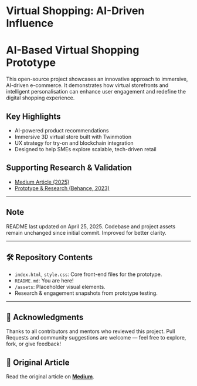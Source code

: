# Virtual Shopping: AI-Driven Influence

# AI-Based Virtual Shopping Prototype

This open-source project showcases an innovative approach to immersive, AI-driven e-commerce. It demonstrates how virtual storefronts and intelligent personalisation can enhance user engagement and redefine the digital shopping experience.

## Key Highlights

- AI-powered product recommendations  
- Immersive 3D virtual store built with Twinmotion  
- UX strategy for try-on and blockchain integration  
- Designed to help SMEs explore scalable, tech-driven retail  

## Supporting Research & Validation

- [Medium Article (2025)](https://medium.com/@your-link)
- [Prototype & Research (Behance, 2023)](https://behance.net/your-link)

---
## Note

README last updated on April 25, 2025. Codebase and project assets remain unchanged since initial commit. Improved for better clarity.

---

## 🛠️ Repository Contents

- `index.html`, `style.css`: Core front-end files for the prototype.
- `README.md`: You are here!
- `/assets`: Placeholder visual elements.
- Research & engagement snapshots from prototype testing.

---

## 🙌 Acknowledgments

Thanks to all contributors and mentors who reviewed this project. Pull Requests and community suggestions are welcome — feel free to explore, fork, or give feedback!


## 📖 Original Article
Read the original article on **[Medium](https://medium.com/@anushkaguptaofficial/virtual-shopping-ai-driven-influence-revolutionizing-how-brands-approach-e-commerce-f3d71518e4be)**.
